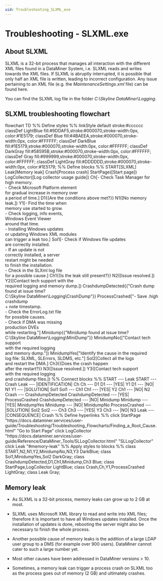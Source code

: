 ```yaml
---
uid: Troubleshooting_SLXML_exe
---
```


# Troubleshooting - SLXML.exe

## About SLXML

SLXML is a 32-bit process that manages all interaction with the different XML files found in a DataMiner System, i.e. SLXML reads and writes towards the XML files. If SLXML is abruptly interrupted, it is possible that only half an XML file is written, leading to incorrect configuration. Any issue pertaining to an XML file (e.g. the *MaintenanceSettings.xml* file) can be found here.

You can find the SLXML log file in the folder *C:\Skyline DataMiner\Logging*.

## SLXML troubleshooting flowchart

<div class="mermaid">
flowchart TD
%% Define styles %%
linkStyle default stroke:#cccccc
classDef LightBlue fill:#9DDAF5,stroke:#000070,stroke-width:0px, color:#1E5179;
classDef Blue fill:#4BAEEA,stroke:#000070,stroke-width:0px, color:#FFFFFF;
classDef DarkBlue fill:#1E5179,stroke:#000070,stroke-width:0px, color:#FFFFFF;
classDef DarkGray fill:#58595B,stroke:#000070,stroke-width:0px, color:#FFFFFF;
classDef Gray fill:#999999,stroke:#000070,stroke-width:0px, color:#FFFFFF;
classDef LightGray fill:#DDDDDD,stroke:#000070,stroke-width:0px, color:#1E5179;
%% Define blocks %%
START[SLXML]
Leak[Memory leak]
Crash[Process crash]
StartPage([Start page])
LogCollector([Log collector usage guide])
Ch[- Check Task Manager for high memory.<br/>- Check Microsoft Platform element <br/>for gradual increase in memory over<br/>a period of time.]
D1{{Are the conditions above met?}}
N1([No memory leak.])
Y1[- Find the time when <br>memory use started to grow.<br/>- Check logging, info events, <br>Windows Event Viewer <br>around that time.<br/>- Installing Windows updates <br>or updating Windows XML modules <br>can trigger a leak too.]
Sol1[- Check if Windows file updates <br>are correctly installed.<br/>- If an update is not <br>correctly installed, a server <br/>restart might be needed <br>to finish the installation.<br/>- Check in the SLXml log file <br>for a possible cause.]
Ch1{{Is the leak still present?}}
N2([Issue resolved.])
Y2([Contact tech support with the <br/> required logging and memory dump.])
CrashdumpDetected{{"Crash dump found at issue time? <br/>  C:\Skyline DataMiner\Logging\CrashDump"}}
ProcessCrashed["- Save .high crashdump  <br>+ note timestamp. <br/>- Check the ErrorLog.txt file <br>for possible causes. <br/>- Check if DMA was missing <br>production DVEs<br/> while restarting."]
Minidump{{"Minidump found at issue time? <br/>  C:\Skyline DataMiner\Logging\MiniDump"}}
MinidumpNo(["Contact tech support <br>with the required logging <br>and memory dump."])
MinidumpYes["Identify the cause in the required <br/>log file: SLXML, SLErrors, SLDMS, etc."]
Sol2[Collect all the logs <br>and restart the DMA.]
Ch3{{Does the crash happen <br>after the restart?}}
N3([Issue resolved.])
Y3([Contact tech support <br>with the required logging <br>and crashdump files.])
%% Connect blocks %%
START --- Leak
START --- Crash
Leak --- |IDENTIFICATION| Ch
Ch --- D1
D1 --- |YES| Y1
D1 --- |NO| N1
Y1 --- |SOLUTION| Sol1
Sol1 --- Ch1
Ch1 --- |YES| Y2
Ch1 --- |NO| N2
Crash --- CrashdumpDetected
CrashdumpDetected --- |YES| ProcessCrashed
CrashdumpDetected --- |NO| Minidump
Minidump --- |YES| MinidumpYes
Minidump --- |NO| MinidumpNo
ProcessCrashed --- |SOLUTION| Sol2
Sol2 --- Ch3
Ch3 --- |YES| Y3
Ch3 --- |NO| N3
Leak --- |CONSEQUENCE| Crash
%% Define hyperlinks %%
click StartPage "https://docs.dataminer.services/user-guide/Troubleshooting/Troubleshooting_Flowcharts/Finding_a_Root_Cause.html" "Go to Start Page"
click LogCollector "https://docs.dataminer.services/user-guide/Reference/DataMiner_Tools/SLLogCollector.html" "SLLogCollector"
click Leak "#memory-leak"
%% Apply styles to blocks %%
class START,N2,N1,Y2,MinidumpNo,N3,Y3 DarkBlue;
class Sol1,MinidumpYes,Sol2 DarkGray;
class CrashdumpDetected,D1,Ch1,Minidump,Ch3 Blue;
class StartPage,LogCollector LightBlue;
class Crash,Ch,Y1,ProcessCrashed LightGray;
class Leak Gray;
</div>

## Memory leak

- As SLXML is a 32-bit process, memory leaks can grow up to 2 GB at most.

- SLXML uses Microsoft XML library to read and write into XML files; therefore it is important to have all Windows updates installed. Once the installation of updates is done, rebooting the server might also be necessary to finish the whole process.

- Another possible cause of memory leaks is the addition of a large LDAP user group to a DMS (for example over 900 users). DataMiner cannot cater to such a large number yet.

- Most other causes have been addressed in DataMiner versions > 10.

- Sometimes, a memory leak can trigger a process crash on SLXML too as the process goes out of memory (2 GB) and ultimately crashes.
